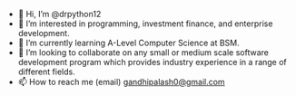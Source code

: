 - 👋 Hi, I’m @drpython12
- 👀 I’m interested in programming, investment finance, and enterprise development. 
- 🌱 I’m currently learning A-Level Computer Science at BSM.
- 💞️ I’m looking to collaborate on any small or medium scale software development program which provides industry experience in a range of different fields.
- 📫 How to reach me (email) gandhipalash0@gmail.com

<!---
drpython12/drpython12 is a ✨ special ✨ repository because its `README.md` (this file) appears on your GitHub profile.
You can click the Preview link to take a look at your changes.
--->
